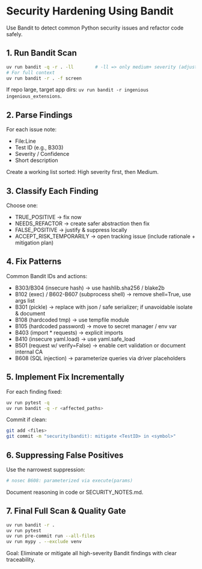 # Security Hardening Using Bandit

Use Bandit to detect common Python security issues and refactor code safely.

## 1. Run Bandit Scan
```bash
uv run bandit -q -r . -ll        # -ll => only medium+ severity (adjust as needed)
# For full context
uv run bandit -r . -f screen
```
If repo large, target app dirs: `uv run bandit -r ingenious ingenious_extensions`.

## 2. Parse Findings
For each issue note:
- File:Line
- Test ID (e.g., B303)
- Severity / Confidence
- Short description

Create a working list sorted: High severity first, then Medium.

## 3. Classify Each Finding
Choose one:
- TRUE_POSITIVE → fix now
- NEEDS_REFACTOR → create safer abstraction then fix
- FALSE_POSITIVE → justify & suppress locally
- ACCEPT_RISK_TEMPORARILY → open tracking issue (include rationale + mitigation plan)

## 4. Fix Patterns
Common Bandit IDs and actions:
- B303/B304 (insecure hash) → use hashlib.sha256 / blake2b
- B102 (exec) / B602-B607 (subprocess shell) → remove shell=True, use args list
- B301 (pickle) → replace with json / safe serializer; if unavoidable isolate & document
- B108 (hardcoded tmp) → use tempfile module
- B105 (hardcoded password) → move to secret manager / env var
- B403 (import * requests) → explicit imports
- B410 (insecure yaml.load) → use yaml.safe_load
- B501 (request w/ verify=False) → enable cert validation or document internal CA
- B608 (SQL injection) → parameterize queries via driver placeholders

## 5. Implement Fix Incrementally
For each finding fixed:
```bash
uv run pytest -q
uv run bandit -q -r <affected_paths>
```
Commit if clean:
```bash
git add <files>
git commit -m "security(bandit): mitigate <TestID> in <symbol>"
```

## 6. Suppressing False Positives
Use the narrowest suppression:
```python
# nosec B608: parameterized via execute(params)
```
Document reasoning in code or SECURITY_NOTES.md.

## 7. Final Full Scan & Quality Gate
```bash
uv run bandit -r .
uv run pytest
uv run pre-commit run --all-files
uv run mypy . --exclude venv
```

Goal: Eliminate or mitigate all high-severity Bandit findings with clear traceability.
